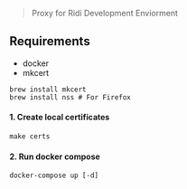 > Proxy for Ridi Development Enviorment


## Requirements

- docker
- mkcert

```
brew install mkcert
brew install nss # For Firefox
```

#### 1. Create local certificates

```
make certs
```

#### 2. Run docker compose

```
docker-compose up [-d]
```
